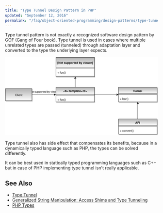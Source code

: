 ```yaml
---
title: "Type Tunnel Design Pattern in PHP"
updated: "September 12, 2016"
permalink: "/faq/object-oriented-programming/design-patterns/type-tunnel/"
---
```


Type tunnel pattern is not exactly a recognized software design pattern by GOF
(Gang of Four book). Type tunnel is used in cases where multiple unrelated types
are passed (tunneled) through adaptation layer and converted to the type the
underlying layer expects.

![Type Tunnel Design Pattern UML](/images/articles/oop/design-patterns/type-tunnel.svg "Type Tunnel Design Pattern UML")

Type tunnel also has side effect that compensates its benefits, because in a
dynamically typed language such as PHP, the types can be solved differently.

It can be best used in statically typed programming languages such as C++ but in
case of PHP implementing type tunnel isn't really applicable.

## See Also

* [Type Tunnel](https://en.wikipedia.org/wiki/Type_Tunnel_pattern)
* [Generalized String Manipulation: Access Shims and Type Tunneling](http://www.drdobbs.com/generalized-string-manipulation-access-s/184401689)
* [PHP Types](http://php.net/manual/en/language.types.php)
